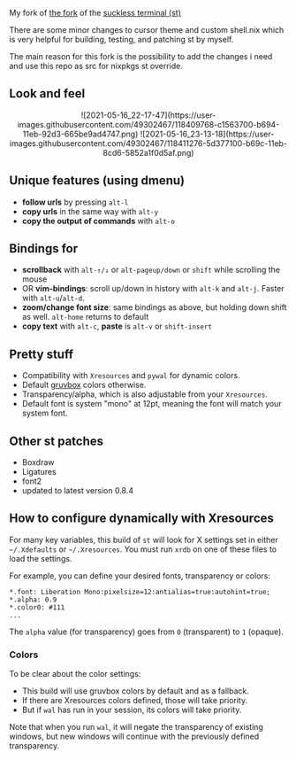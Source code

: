 My fork of
[the fork](https://github.com/LukeSmithxyz/st) of the [suckless terminal (st)](https://st.suckless.org/)

There are some minor changes to cursor theme and custom shell.nix which is very helpful for building, testing, and patching st by myself.

The main reason for this fork is the possibility to add the changes i need and use this repo as src for nixpkgs st override.

## Look and feel
<p align="center">
![2021-05-16_22-17-47](https://user-images.githubusercontent.com/49302467/118409768-c1563700-b694-11eb-92d3-665be9ad4747.png)
![2021-05-16_23-13-18](https://user-images.githubusercontent.com/49302467/118411276-5d377100-b69c-11eb-8cd6-5852a1f0d5af.png)
</p>

## Unique features (using dmenu)

- **follow urls** by pressing `alt-l`
- **copy urls** in the same way with `alt-y`
- **copy the output of commands** with `alt-o`

## Bindings for

- **scrollback** with `alt-↑/↓` or `alt-pageup/down` or `shift` while scrolling the mouse
- OR **vim-bindings**: scroll up/down in history with `alt-k` and `alt-j`. Faster with `alt-u`/`alt-d`.
- **zoom/change font size**: same bindings as above, but holding down shift as well. `alt-home` returns to default
- **copy text** with `alt-c`, **paste** is `alt-v` or `shift-insert`

## Pretty stuff

+ Compatibility with `Xresources` and `pywal` for dynamic colors.
+ Default [gruvbox](https://github.com/morhetz/gruvbox) colors otherwise.
+ Transparency/alpha, which is also adjustable from your `Xresources`.
+ Default font is system "mono" at 12pt, meaning the font will match your system font.

## Other st patches

+ Boxdraw
+ Ligatures
+ font2
+ updated to latest version 0.8.4

## How to configure dynamically with Xresources

For many key variables, this build of `st` will look for X settings set in either `~/.Xdefaults` or `~/.Xresources`. You must run `xrdb` on one of these files to load the settings.

For example, you can define your desired fonts, transparency or colors:

```
*.font:	Liberation Mono:pixelsize=12:antialias=true:autohint=true;
*.alpha: 0.9
*.color0: #111
...
```

The `alpha` value (for transparency) goes from `0` (transparent) to `1` (opaque).

### Colors

To be clear about the color settings:

- This build will use gruvbox colors by default and as a fallback.
- If there are Xresources colors defined, those will take priority.
- But if `wal` has run in your session, its colors will take priority.

Note that when you run `wal`, it will negate the transparency of existing windows, but new windows will continue with the previously defined transparency.
